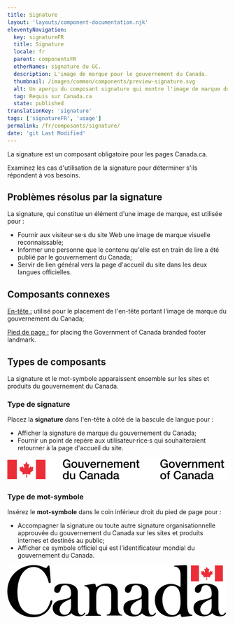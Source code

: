 ```yaml
---
title: Signature
layout: 'layouts/component-documentation.njk'
eleventyNavigation:
  key: signatureFR
  title: Signature
  locale: fr
  parent: componentsFR
  otherNames: signature du GC.
  description: L'image de marque pour le gouvernement du Canada.
  thumbnail: /images/common/components/preview-signature.svg
  alt: Un aperçu du composant signature qui montre l'image de marque du gouvernement fédéral incluant le drapeau du Canada suivi de boîtes de texte représentants le texte en anglais et en français.
  tag: Requis sur Canada.ca
  state: published
translationKey: 'signature'
tags: ['signatureFR', 'usage']
permalink: /fr/composants/signature/
date: 'git Last Modified'
---
```

La signature est un composant obligatoire pour les pages Canada.ca.

Examinez les cas d'utilisation de la signature pour déterminer s'ils répondent à vos besoins.

## Problèmes résolus par la signature

La signature, qui constitue un élément d'une image de marque, est utilisée pour :

- Fournir aux visiteur·se·s du site Web une image de marque visuelle reconnaissable;
- Informer une personne que le contenu qu'elle est en train de lire a été publié par le gouvernement du Canada;
- Servir de lien général vers la page d'accueil du site dans les deux langues officielles.

<article class="bg-full-width bg-primary text-light pt-600 pb-300 my-600">
  <h2 class="mt-0">Composants connexes</h2>

<a href="{{ links.header }}" class="link-light">En-tête :</a> utilisé pour le placement de l'en-tête portant l'image de marque du gouvernement du Canada;

<a href="{{ links.footer }}" class="link-light">Pied de page :</a> for placing the Government of Canada branded footer landmark.

</article>

## Types de composants

La signature et le mot-symbole apparaissent ensemble sur les sites et produits du gouvernement du Canada.

### Type de signature

Placez la **signature** dans l'en-tête à côté de la bascule de langue pour :

- Afficher la signature de marque du gouvernement du Canada;
- Fournir un point de repère aux utilisateur·rice·s qui souhaiteraient retourner à la page d'accueil du site.

<img class="b-sm b-default p-300" src="/images/fr/components/example/example-signature-signature-type-fr.svg" alt="La signature du gouvernement du Canada. La signature comprend l'unifolié rouge, suivi par le texte « Gouvernement du Canada / Government of Canada »" />

### Type de mot-symbole

Insérez le **mot-symbole** dans le coin inférieur droit du pied de page pour :

- Accompagner la signature ou toute autre signature organisationnelle approuvée du gouvernement du Canada sur les sites et produits internes et destinés au public;
- Afficher ce symbole officiel qui est l'identificateur mondial du gouvernement du Canada.

<img class="b-sm b-default p-300" src="/images/fr/components/example/example-signature-wordmark-type-fr.svg" alt="Le mot-symbole « Canada ». Le mot-symbole comprend le mot « Canada » avec l'unifolié rouge juste au-dessus de la dernière lettre « a »." />
